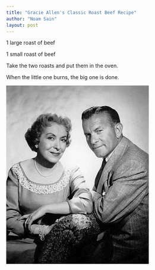```yaml
---
title: "Gracie Allen's Classic Roast Beef Recipe"
author: "Noam Sain"
layout: post
---
```


1 large roast of beef

1 small roast of beef

Take the two roasts and put them in the oven.

When the little one burns, the big one is done.

![Burns and Allen](/assets/2014/2014-10-Burns-and-Allen.jpg "Burns and Allen")
